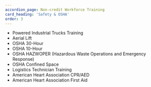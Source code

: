 ```yaml
---
accordion_page: Non-credit Workforce Training
card_heading: 'Safety & OSHA'
order: 3
---
```


* Powered Industrial Trucks Training
* Aerial Lift
* OSHA 30-Hour
* OSHA 10-Hour
* OSHA HAZWOPER (Hazardous Waste Operations and Emergency Response)
* OSHA Confined Space
* Logistics Technician Training
* American Heart Association CPR/AED
* American Heart Association First Aid
